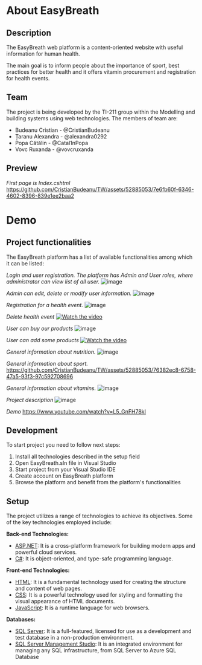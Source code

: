 # About EasyBreath
## Description
The EasyBreath web platform is a content-oriented website with useful information for human health. 

The main goal is to inform people about the importance of sport, best practices for better health and it offers vitamin procurement and registration for health events.

## Team
The project is being developed by the TI-211 group within the Modelling and building systems using web technologies. 
The members of team are: 
- Budeanu Cristian - @CristianBudeanu
- Țaranu Alexandra - @alexandra0292
- Popa Cătălin - @Catal1nPopa
- Vovc Ruxanda - @vovcruxanda

## Preview
*First page is Index.cshtml* 
https://github.com/CristianBudeanu/TW/assets/52885053/7e6fb60f-6346-4602-8396-839e1ee2baa2

# Demo
## Project functionalities
The EasyBreath platform has a list of available functionalities among which it can be listed:

*Login and user registration. The platform has Admin and User roles, where administrator can view list of all user.* 
![image](https://github.com/CristianBudeanu/TW/assets/52885053/85843ca4-5141-477c-b528-700ad0f4dc55)

*Admin can edit, delete or modify user information.*
![image](https://github.com/CristianBudeanu/TW/assets/52885053/7e3ce6fc-94ee-49e3-b797-d902d193b77a)

*Registration for a health event.*
![image](https://github.com/CristianBudeanu/TW/assets/52885053/cc6f36f1-1a0d-4676-8cfd-f84eb18a7397)

*Delete health event*
[![Watch the video](https://github.com/CristianBudeanu/TW/assets/52885053/679dca45-695c-4379-84a3-1a86187207aa)](https://github.com/CristianBudeanu/TW/assets/52885053/87bf80db-6101-4bfe-8fa7-001a538aed3a)

*User can buy our products*
![image](https://github.com/CristianBudeanu/TW/assets/52885053/834729db-28d1-4e11-8962-e80f7eaa68d6)

*User can add some products*
[![Watch the video](https://github.com/CristianBudeanu/TW/assets/52885053/23331475-3b03-44cb-8fb4-9f1b64ccca0e)](https://github.com/CristianBudeanu/TW/assets/52885053/e9029362-6358-44c5-8d8e-4f21fb628121)

*General information about nutrition.*
![image](https://github.com/CristianBudeanu/TW/assets/52885053/df57e495-b638-4fb9-a6c4-8a9595fe8ba4)

*General information about sport.*
https://github.com/CristianBudeanu/TW/assets/52885053/76382ec8-6758-47a5-93f3-97c592708696

*General information about vitamins.*
![image](https://github.com/CristianBudeanu/TW/assets/52885053/d0d7ab5a-7c3f-47cc-9e51-3bbd44c994b1)

*Project description*
![image](https://github.com/CristianBudeanu/TW/assets/52885053/2819dcc7-07c3-4ee5-81b8-485d836c7e3b)

*Demo*
https://www.youtube.com/watch?v=L5_GnFH78kI

## Development
To start project you need to follow next steps:
1. Install all technologies described in the setup field
2. Open EasyBreath.sln file in Visual Studio
2. Start project from your Visual Studio IDE
3. Create account on EasyBreath platform
4. Browse the platform and benefit from the platform's functionalities

## Setup
The project utilizes a range of technologies to achieve its objectives. Some of the key technologies employed include:

**Back-end Technologies:**
- [ASP.NET](https://dotnet.microsoft.com/en-us/learn/aspnet/hello-world-tutorial/install): It is a cross-platform framework for building modern apps and powerful cloud services.
- [C#](https://learn.microsoft.com/en-us/dotnet/csharp/tour-of-csharp/): It is object-oriented, and type-safe programming language.

**Front-end Technologies:**
- [HTML](https://recruitinginnovation.com/front-end-technologies/): It is a fundamental technology used for creating the structure and content of web pages.
- [CSS](https://recruitinginnovation.com/front-end-technologies/):  It is a powerful technology used for styling and formatting the visual appearance of HTML documents. 
- [JavaScript](https://recruitinginnovation.com/front-end-technologies/): It is a runtime language for web browsers. 

**Databases:**
- [SQL Server](https://www.microsoft.com/en-us/sql-server/sql-server-downloads): It is a full-featured, licensed for use as a development and test database in a non-production environment.
- [SQL Server Management Studio](https://learn.microsoft.com/en-us/sql/ssms/download-sql-server-management-studio-ssms?view=sql-server-ver16): It is an integrated environment for managing any SQL infrastructure, from SQL Server to Azure SQL Database
